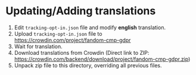 # Updating/Adding translations

1. Edit `tracking-opt-in.json` file and modify **english** translation.
2. Upload `tracking-opt-in.json` file to https://crowdin.com/project/fandom-cmp-gdpr
3. Wait for translation.
4. Download translations from Crowdin (Direct link to ZIP: https://crowdin.com/backend/download/project/fandom-cmp-gdpr.zip)
5. Unpack zip file to this directory, overriding all previous files.
